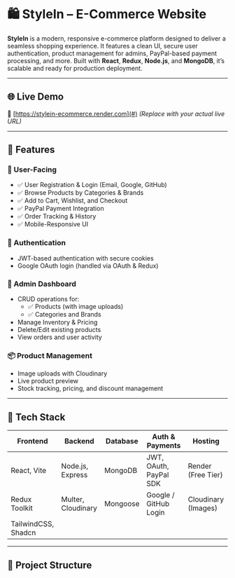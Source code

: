 # 🛍️ StyleIn – E-Commerce Website

**StyleIn** is a modern, responsive e-commerce platform designed to deliver a seamless shopping experience. It features a clean UI, secure user authentication, product management for admins, PayPal-based payment processing, and more. Built with **React**, **Redux**, **Node.js**, and **MongoDB**, it’s scalable and ready for production deployment.

---

## 🌐 Live Demo

🔗 [https://stylein-ecommerce.render.com](#) *(Replace with your actual live URL)*

---

## 🚀 Features

### 👤 User-Facing
- ✅ User Registration & Login (Email, Google, GitHub)
- ✅ Browse Products by Categories & Brands
- ✅ Add to Cart, Wishlist, and Checkout
- ✅ PayPal Payment Integration
- ✅ Order Tracking & History
- ✅ Mobile-Responsive UI

### 🔐 Authentication
- JWT-based authentication with secure cookies  
- Google OAuth login (handled via OAuth & Redux)

### 🛒 Admin Dashboard
- CRUD operations for:
  - ✅ Products (with image uploads)
  - ✅ Categories and Brands
- Manage Inventory & Pricing
- Delete/Edit existing products
- View orders and user activity

### 📦 Product Management
- Image uploads with Cloudinary
- Live product preview
- Stock tracking, pricing, and discount management

---

## 🧰 Tech Stack

| Frontend            | Backend             | Database      | Auth & Payments         | Hosting             |
|---------------------|---------------------|----------------|--------------------------|----------------------|
| React, Vite         | Node.js, Express    | MongoDB        | JWT, OAuth, PayPal SDK   | Render (Free Tier)   |
| Redux Toolkit       | Multer, Cloudinary  | Mongoose       | Google / GitHub Login    | Cloudinary (Images)  |
| TailwindCSS, Shadcn |                    |                |                          |                      |

---

## 📂 Project Structure

